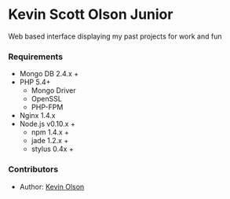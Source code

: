 
Kevin Scott Olson Junior
===

Web based interface displaying my past projects for work and fun

### Requirements

* Mongo DB 2.4.x + 
* PHP 5.4+
    * Mongo Driver
    * OpenSSL 
    * PHP-FPM
* Nginx 1.4.x 
* Node.js v0.10.x +
    * npm 1.4.x +
    * jade 1.2.x +
    * stylus 0.4x +


### Contributors
* Author: [Kevin Olson](https://github.com/acidjazz)
